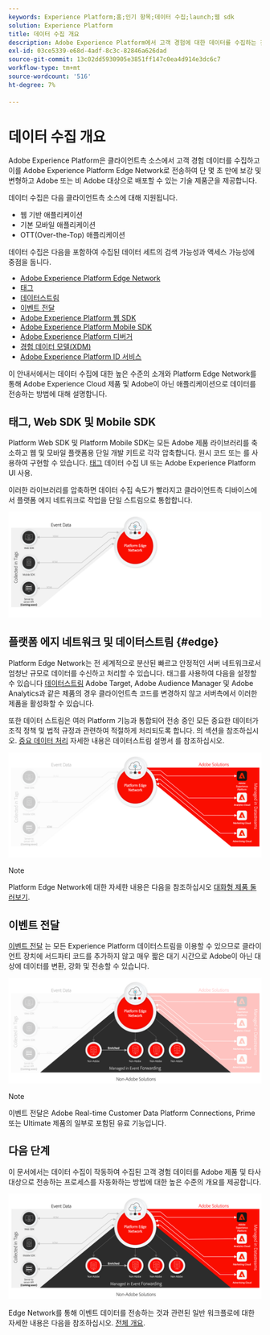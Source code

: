 ```yaml
---
keywords: Experience Platform;홈;인기 항목;데이터 수집;launch;웹 sdk
solution: Experience Platform
title: 데이터 수집 개요
description: Adobe Experience Platform에서 고객 경험에 대한 데이터를 수집하는 것과 관련된 다양한 기술에 대해 알아봅니다.
exl-id: 03ce5339-e68d-4adf-8c3c-82846a626dad
source-git-commit: 13c02dd5930905e3851ff147c0ea4d914e3dc6c7
workflow-type: tm+mt
source-wordcount: '516'
ht-degree: 7%

---
```


# 데이터 수집 개요

Adobe Experience Platform은 클라이언트측 소스에서 고객 경험 데이터를 수집하고 이를 Adobe Experience Platform Edge Network로 전송하여 단 몇 초 만에 보강 및 변형하고 Adobe 또는 비 Adobe 대상으로 배포할 수 있는 기술 제품군을 제공합니다.

데이터 수집은 다음 클라이언트측 소스에 대해 지원됩니다.

* 웹 기반 애플리케이션
* 기본 모바일 애플리케이션
* OTT(Over-the-Top) 애플리케이션

데이터 수집은 다음을 포함하여 수집된 데이터 세트의 검색 가능성과 액세스 가능성에 중점을 둡니다.

* [Adobe Experience Platform Edge Network](https://experienceleague.adobe.com/docs/web-sdk-learn/tutorials/introduction-to-web-sdk-and-edge-network.html)
* [태그](../tags/home.md)
* [데이터스트림](../edge/datastreams/overview.md)
* [이벤트 전달](../tags/ui/event-forwarding/overview.md)
* [Adobe Experience Platform 웹 SDK](../edge/home.md)
* [Adobe Experience Platform Mobile SDK](https://aep-sdks.gitbook.io/docs/)
* [Adobe Experience Platform 디버거](https://chrome.google.com/webstore/detail/adobe-experience-platform/bfnnokhpnncpkdmbokanobigaccjkpob?hl=en)
* [경험 데이터 모델(XDM)](../xdm/home.md)
* [Adobe Experience Platform ID 서비스](../identity-service/home.md)

이 안내서에서는 데이터 수집에 대한 높은 수준의 소개와 Platform Edge Network를 통해 Adobe Experience Cloud 제품 및 Adobe이 아닌 애플리케이션으로 데이터를 전송하는 방법에 대해 설명합니다.

## 태그, Web SDK 및 Mobile SDK

Platform Web SDK 및 Platform Mobile SDK는 모든 Adobe 제품 라이브러리를 축소하고 웹 및 모바일 플랫폼용 단일 개발 키트로 각각 압축합니다. 원시 코드 또는 를 사용하여 구현할 수 있습니다. [태그](../tags/home.md) 데이터 수집 UI 또는 Adobe Experience Platform UI 사용.

이러한 라이브러리를 압축하면 데이터 수집 속도가 빨라지고 클라이언트측 디바이스에서 플랫폼 에지 네트워크로 작업을 단일 스트림으로 통합합니다.

![태그, Web SDK, Mobile SDK](./images/home/tags-sdks.png)

## 플랫폼 에지 네트워크 및 데이터스트림 {#edge}

Platform Edge Network는 전 세계적으로 분산된 빠르고 안정적인 서버 네트워크로서 엄청난 규모로 데이터를 수신하고 처리할 수 있습니다. 태그를 사용하여 다음을 설정할 수 있습니다 [데이터스트림](../edge/datastreams/overview.md) Adobe Target, Adobe Audience Manager 및 Adobe Analytics과 같은 제품의 경우 클라이언트측 코드를 변경하지 않고 서버측에서 이러한 제품을 활성화할 수 있습니다.

또한 데이터 스트림은 여러 Platform 기능과 통합되어 전송 중인 모든 중요한 데이터가 조직 정책 및 법적 규정과 관련하여 적절하게 처리되도록 합니다. 의 섹션을 참조하십시오. [중요 데이터 처리](../edge/datastreams/overview.md#sensitive) 자세한 내용은 데이터스트림 설명서 를 참조하십시오.

![데이터스트림 및 Adobe 솔루션](./images/home/adobe-solutions.png)

>[!NOTE]
>
>Platform Edge Network에 대한 자세한 내용은 다음을 참조하십시오 [대화형 제품 둘러보기](https://adobe-ideacloud.forgedx.com/adobe-adobe-edge-collection/adobe-experience-edge/public/mx?SUID=hgb1a48ICSCpbM6MzBYHbxnsh9DgjUy1).

## 이벤트 전달

[이벤트 전달](../tags/ui/event-forwarding/overview.md) 는 모든 Experience Platform 데이터스트림을 이용할 수 있으므로 클라이언트 장치에 서드파티 코드를 추가하지 않고 매우 짧은 대기 시간으로 Adobe이 아닌 대상에 데이터를 변환, 강화 및 전송할 수 있습니다.

![이벤트 전달](./images/home/event-forwarding.png)

>[!NOTE]
>
>이벤트 전달은 Adobe Real-time Customer Data Platform Connections, Prime 또는 Ultimate 제품의 일부로 포함된 유료 기능입니다.

## 다음 단계

이 문서에서는 데이터 수집이 작동하여 수집된 고객 경험 데이터를 Adobe 제품 및 타사 대상으로 전송하는 프로세스를 자동화하는 방법에 대한 높은 수준의 개요를 제공합니다.

![데이터 수집 프레임워크](./images/home/collection.png)

Edge Network를 통해 이벤트 데이터를 전송하는 것과 관련된 일반 워크플로에 대한 자세한 내용은 다음을 참조하십시오. [전체 개요](./e2e.md).
